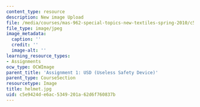 ```yaml
---
content_type: resource
description: New image Upload
file: /media/courses/mas-962-special-topics-new-textiles-spring-2010/c5e9424de6ac5349201a62d6f760837b_helmet.jpg
file_type: image/jpeg
image_metadata:
  caption: ''
  credit: ''
  image-alt: ''
learning_resource_types:
- Assignments
ocw_type: OCWImage
parent_title: 'Assignment 1: USD (Useless Safety Device)'
parent_type: CourseSection
resourcetype: Image
title: helmet.jpg
uid: c5e9424d-e6ac-5349-201a-62d6f760837b
---
```

